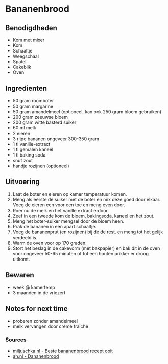 # Bananenbrood



## Benodigdheden

* Kom met mixer
* Kom
* Schaaltje
* Weegschaal
* Spatel
* Cakeblik
* Oven

## Ingredienten

* 50 gram roomboter
* 50 gram margarine
* 50 gram amandelmeel (optioneel, kan ook 250 gram bloem gebruiken)
* 200 gram zeeuwse bloem
* 200 gram witte basterd suiker
* 60 ml melk
* 2 eieren
* 3 rijpe bananen ongeveer 300-350 gram
* 1 tl vanille-extract
* 1 tl gemalen kaneel
* 1 tl baking soda
* snuf zout
* handje rozijnen (optioneel)

## Uitvoering

1. Laat de boter en eieren op kamer temperatuur komen.
2. Meng als eerste de suiker met de boter en mix deze goed door elkaar. Voeg de eieren een voor een toe en meng even door.
3. Roer nu de melk en het vanille extract erdoor.
4. Zeef in een tweede kom de bloem, bakingsoda, kaneel en het zout.
5. Meng het boter-suiker mengsel door de bloem heen.
6. Prak de bananen in een apart schaaltje.
7. Voeg de bananenprut (en rozijnen) bij de de rest. en meng tot het gelijk verdeeld is.
8. Warm de oven voor op 170 graden.
8. Stort het beslag in de cakevorm (met bakpapier) en bak dit in de oven voor ongeveer 50-65 minuten of tot een houten prikker er droog uitkomt.


## Bewaren

* week @ kamertemp
* 3 maanden in de vriezert

## Notes for next time

* proberen zonder amandelmeel
* melk vervangen door crème fraîche

### Sources
* [miljuschka.nl - Beste bananenbrood recept ooit](https://miljuschka.nl/cake-recepten/het-beste-bananenbrood-recept-ooit)
* [ah.nl - Dananenbrood](https://www.ah.nl/allerhande/recept/R-R911220/bananenbrood)
